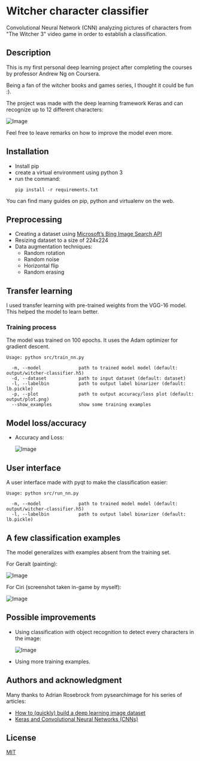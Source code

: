 # Witcher character classifier

Convolutional Neural Network (CNN) analyzing pictures of characters from "The Witcher 3" video game in order to establish a classification.

## Description

This is my first personal deep learning project after completing the courses by professor Andrew Ng on Coursera.

Being a fan of the witcher books and games series, I thought it could be fun :).

The project was made with the deep learning framework Keras and can recognize up to 12 different characters:

   ![Image](./doc/images/characters.png)

Feel free to leave remarks on how to improve the model even more.

## Installation

   * Install pip
   * create a virtual environment using python 3
   * run the command:
       ```
       pip install -r requirements.txt
       ```
You can find many guides on pip, python and virtualenv on the web.

## Preprocessing
  * Creating a dataset using [Microsoft’s Bing Image Search API](https://azure.microsoft.com/en-us/services/cognitive-services/bing-image-search-api/)
  * Resizing dataset to a size of 224x224
  * Data augmentation techniques:
    * Random rotation
    * Random noise
    * Horizontal flip
    * Random erasing
    
## Transfer learning

I used transfer learning with pre-trained weights from the VGG-16 model. This helped the model to learn better.

### Training process

The model was trained on 100 epochs. It uses the Adam optimizer for gradient descent.

```
Usage: python src/train_nn.py

  -m, --model              path to trained model model (default: output/witcher-classifier.h5)  
  -d, --dataset            path to input dataset (default: dataset)  
  -l, --labelbin           path to output label binarizer (default: lb.pickle)  
  -p, --plot               path to output accuracy/loss plot (default: output/plot.png)  
  --show_examples          show some training examples
```

## Model loss/accuracy

* Accuracy and Loss:

   ![Image](./output/plot.png) 
   
## User interface

A user interface made with pyqt to make the classification easier:

```
Usage: python src/run_nn.py

  -m, --model              path to trained model model (default: output/witcher-classifier.h5)  
  -l, --labelbin           path to output label binarizer (default: lb.pickle)  
```

## A few classification examples

The model generalizes with examples absent from the training set.

For Geralt (painting):

   ![Image](./doc/images/geralt-classified.png)
   
For Ciri (screenshot taken in-game by myself):

   ![Image](./doc/images/ciri-classified.png)

## Possible improvements
  * Using classification with object recognition to detect every characters in the image:
  
    ![Image](./doc/images/object-recognition.jpg)
    
  * Using more training examples.
    
## Authors and acknowledgment
Many thanks to Adrian Rosebrock from pysearchimage for his series of articles:

* [How to (quickly) build a deep learning image dataset](https://www.pyimagesearch.com/2018/04/09/how-to-quickly-build-a-deep-learning-image-dataset/)
* [Keras and Convolutional Neural Networks (CNNs)](https://www.pyimagesearch.com/2018/04/16/keras-and-convolutional-neural-networks-cnns/)

## License
[MIT](https://choosealicense.com/licenses/mit/)
